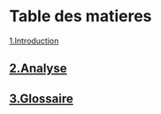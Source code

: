 # Table des matieres

[1.Introduction](./1-introduction.md)
[<h2>2.Analyse</h2>](./2-analyse.md)
[<h2>3.Glossaire</h2>](./3-glossaire.md)